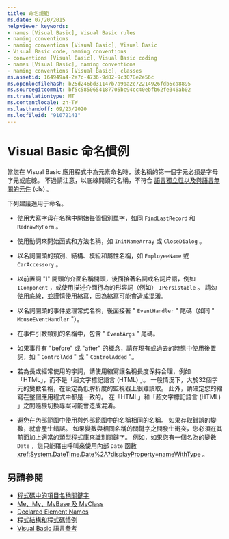 ```yaml
---
title: 命名規範
ms.date: 07/20/2015
helpviewer_keywords:
- names [Visual Basic], Visual Basic rules
- naming conventions
- naming conventions [Visual Basic], Visual Basic
- Visual Basic code, naming conventions
- conventions [Visual Basic], Visual Basic coding
- names [Visual Basic], naming conventions
- naming conventions [Visual Basic], classes
ms.assetid: 164949a4-2a7c-4736-9d82-9c3078e2e56c
ms.openlocfilehash: b25d246bd31147b7a9ba2c72214926fdb5ca8895
ms.sourcegitcommit: bf5c5850654187705bc94cc40ebfb62fe346ab02
ms.translationtype: MT
ms.contentlocale: zh-TW
ms.lasthandoff: 09/23/2020
ms.locfileid: "91072141"
---
```

# <a name="visual-basic-naming-conventions"></a>Visual Basic 命名慣例

當您在 Visual Basic 應用程式中為元素命名時，該名稱的第一個字元必須是字母字元或底線。 不過請注意，以底線開頭的名稱，不符合 [語言獨立性以及與語言無關的元件](../../../standard/language-independence-and-language-independent-components.md) (cls) 。  
  
 下列建議適用于命名。  
  
- 使用大寫字母在名稱中開始每個個別單字，如同 `FindLastRecord` 和 `RedrawMyForm` 。  
  
- 使用動詞來開始函式和方法名稱，如 `InitNameArray` 或 `CloseDialog` 。  
  
- 以名詞開頭的類別、結構、模組和屬性名稱，如 `EmployeeName` 或 `CarAccessory` 。  
  
- 以前置詞 "I" 開頭的介面名稱開頭，後面接著名詞或名詞片語，例如 `IComponent` ，或使用描述介面行為的形容詞（例如） `IPersistable` 。 請勿使用底線，並謹慎使用縮寫，因為縮寫可能會造成混淆。  
  
- 以名詞開頭的事件處理常式名稱，後面接著 " `EventHandler` " 尾碼（如同 " `MouseEventHandler` "）。  
  
- 在事件引數類別的名稱中，包含 " `EventArgs` " 尾碼。  
  
- 如果事件有 "before" 或 "after" 的概念，請在現有或過去的時態中使用後置詞，如 " `ControlAdd` " 或 " `ControlAdded` "。  
  
- 若為長或經常使用的字詞，請使用縮寫讓名稱長度保持合理，例如「HTML」，而不是「超文字標記語言 (HTML) 」。 一般情況下，大於32個字元的變數名稱，在設定為低解析度的監視器上很難讀取。 此外，請確定您的縮寫在整個應用程式中都是一致的。 在「HTML」和「超文字標記語言 (HTML) 」之間隨機切換專案可能會造成混淆。  
  
- 避免在內部範圍中使用與外部範圍中的名稱相同的名稱。 如果存取錯誤的變數，就會產生錯誤。 如果變數與相同名稱的關鍵字之間發生衝突，您必須在其前面加上適當的類型程式庫來識別關鍵字。 例如，如果您有一個名為的變數 `Date` ，您只能藉由呼叫來使用內部 `Date` 函數 <xref:System.DateTime.Date%2A?displayProperty=nameWithType> 。  
  
## <a name="see-also"></a>另請參閱

- [程式碼中的項目名稱關鍵字](keywords-as-element-names-in-code.md)
- [Me、My、MyBase 及 MyClass](me-my-mybase-and-myclass.md)
- [Declared Element Names](../language-features/declared-elements/declared-element-names.md)
- [程式結構和程式碼慣例](program-structure-and-code-conventions.md)
- [Visual Basic 語言參考](../../language-reference/index.md)
